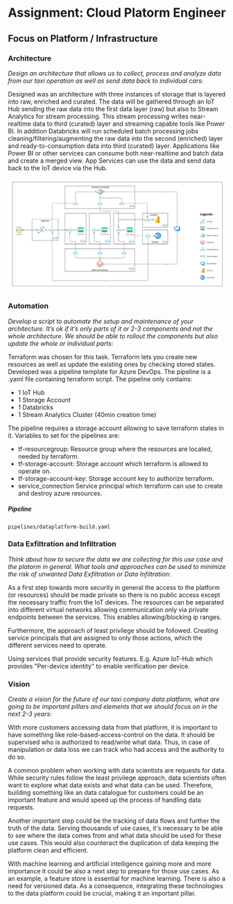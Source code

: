 # Assignment: Cloud Platorm Engineer

## Focus on Platform / Infrastructure

### Architecture
_Design an architecture that allows us to collect, process and analyze data from our taxi operation as well as send data back to individual cars_:

Designed was an architecture with three instances of storage that is layered into raw, enriched and curated. The data will be gathered through an IoT Hub sending the raw data into the first data layer (raw) but also to Stream Analytics for stream processing. This stream processing writes near-realtime data to third (curated) layer and streaming capable tools like Power BI. In addition Databricks will run scheduled batch processing jobs cleaning/filtering/augmenting the raw data into the second (enriched) layer and ready-to-consumption data into third (curated) layer. Applications like Power BI or other services can consume both near-realtime and batch data and create a merged view. App Services can use the data and send data back to the IoT device via the Hub.

![alt.text](arch.jpg "Architecture Data-Platform")

### Automation
_Develop a script to automate the setup and maintenance of your architecture. It’s ok if it’s only parts of it or 2-3 components and not the whole architecture. We should be able to rollout the components but also update the whole or individual parts_:

Terraform was chosen for this task. Terraform lets you create new resources as well as update the existing ones by checking stored states. 
Developed was a pipeline template for Azure DevOps. The pipeline is a .yaml file containing terraform script. The pipeline only contains: 
- 1 IoT Hub
- 1 Storage Account
- 1 Databricks
- 1 Stream Analytics Cluster (40min creation time)

The pipeline requires a storage account allowing to save terraform states in it. Variables to set for the pipelines are:
- tf-resourcegroup: 
  Resource group where the resources are located, needed by terraform.
- tf-storage-account: 
  Storage account which terraform is allowed to operate on. 
- tf-storage-account-key:
  Storage account key to authorize terraform.
- service_connection
  Service principal which terraform can use to create and destroy azure resources.

##### Pipeline
```
pipelines/dataplatform-build.yaml
```

### Data Exfiltration and Infiltration
_Think about how to secure the data we are collecting for this use case and the platorm in general. What tools and approaches can be used to minimize the risk of unwanted Data Exfiltration or Data Infiltration_:

As a first step towards more security in general the access to the platform (or resources) should be made private so there is no public access except the necessary traffic from the IoT devices. The resources can be separated into different virtual networks allowing communication only via private endpoints between the services. This enables allowing/blocking ip ranges.  

Furthermore, the approach of least privilege should be followed. Creating service principals that are assigned to only those actions, which the different services need to operate.

Using services that provide security features. E.g. Azure IoT-Hub which provides "Per-device identity" to enable verification per device. 


### Vision
_Create a vision for the future of our taxi company data platform, what are going to be important pillars and elements that we should focus on in the next 2-3 years_:

With more customers accessing data from that platform, it is important to have something like role-based-access-control on the data. It should be supervised who is authorized to read/write what data. Thus, in case of manipulation or data loss we can track who had access and the authority to do so. 

A common problem when working with data scientists are requests for data. While security rules follow the least privilege approach, data scientists often want to explore what data  exists and what data can be used. Therefore, building something like an data catalogue for customers could be an important feature and would speed up the process of handling data requests. 

Another important step could be the tracking of data flows and further the truth of the data. Serving thousands of use cases, it's necessary to be able to see where the data comes from and what data should be used for these use cases. This would also counteract the duplication of data keeping the platform clean and efficient.

With machine learning and artificial intelligence gaining more and more importance it could be also a next step to prepare for those use cases. As an example, a feature store is essential for machine learning. There is also a need for versioned data. As a consequence, integrating these technologies to the data platform could be crucial, making it an important pillar.
